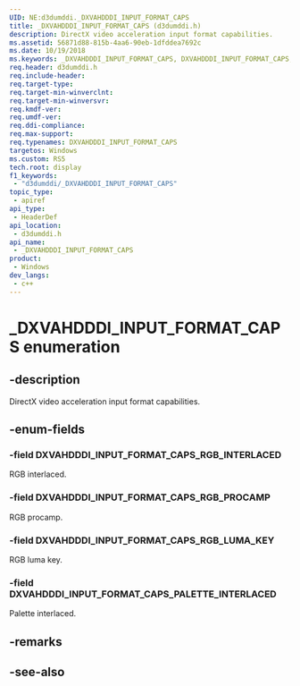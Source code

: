 ```yaml
---
UID: NE:d3dumddi._DXVAHDDDI_INPUT_FORMAT_CAPS
title: _DXVAHDDDI_INPUT_FORMAT_CAPS (d3dumddi.h)
description: DirectX video acceleration input format capabilities.
ms.assetid: 56871d88-815b-4aa6-90eb-1dfddea7692c
ms.date: 10/19/2018
ms.keywords: _DXVAHDDDI_INPUT_FORMAT_CAPS, DXVAHDDDI_INPUT_FORMAT_CAPS,
req.header: d3dumddi.h
req.include-header: 
req.target-type: 
req.target-min-winverclnt: 
req.target-min-winversvr: 
req.kmdf-ver: 
req.umdf-ver: 
req.ddi-compliance: 
req.max-support: 
req.typenames: DXVAHDDDI_INPUT_FORMAT_CAPS
targetos: Windows
ms.custom: RS5
tech.root: display
f1_keywords:
 - "d3dumddi/_DXVAHDDDI_INPUT_FORMAT_CAPS"
topic_type:
 - apiref
api_type:
 - HeaderDef
api_location:
 - d3dumddi.h
api_name:
 - _DXVAHDDDI_INPUT_FORMAT_CAPS
product:
 - Windows
dev_langs:
 - c++
---
```


# _DXVAHDDDI_INPUT_FORMAT_CAPS enumeration

## -description

DirectX video acceleration input format capabilities.

## -enum-fields

### -field DXVAHDDDI_INPUT_FORMAT_CAPS_RGB_INTERLACED

RGB interlaced.

### -field DXVAHDDDI_INPUT_FORMAT_CAPS_RGB_PROCAMP

RGB procamp.

### -field DXVAHDDDI_INPUT_FORMAT_CAPS_RGB_LUMA_KEY

RGB luma key.

### -field DXVAHDDDI_INPUT_FORMAT_CAPS_PALETTE_INTERLACED

Palette interlaced.

## -remarks

## -see-also

